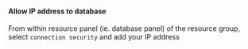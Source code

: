 
#### Allow IP address to database
From within resource panel (ie. database panel) of the resource group, select `connection security` and add your IP address